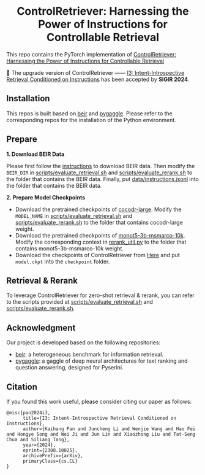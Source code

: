 <h1 align = "center">
ControlRetriever: Harnessing the Power of Instructions for Controllable Retrieval
</h1>


This repo contains the PyTorch implementation of [ControlRetriever: Harnessing the Power of Instructions for Controllable Retrieval](https://arxiv.org/abs/2308.10025v1/)

:star_struck: The upgrade version of ControlRetriever —— [I3: Intent-Introspective Retrieval Conditioned on Instructions](https://arxiv.org/abs/2308.10025/) has been accepted by **SIGIR 2024**.

## Installation 
This repos is built based on [beir](https://github.com/beir-cellar/beir) and [pygaggle](https://github.com/castorini/pygaggle). Please refer to the corresponding repos for the installation of the Python environment.

## Prepare
**1. Download BEIR Data**

Please first follow the [instructions](https://github.com/beir-cellar/beir/wiki/Datasets-available) to download BEIR data. Then modify the ```BEIR_DIR``` in [scripts/evaluate_retrieval.sh](scripts/evaluate_retrieval.sh#L3) and [scripts/evaluate_rerank.sh](scripts/evaluate_rerank.sh#L3) to the folder that contains the BEIR data. Finally, put [data/instructions.jsonl](data/instructions.jsonl) into the folder that contains the BEIR data.

**2. Prepare Model Checkpoints**
* Download the pretrained checkpoints of [cocodr-large](https://huggingface.co/OpenMatch/cocodr-large/tree/main). Modify the ```MODEL_NAME``` in [scripts/evaluate_retrieval.sh](scripts/evaluate_retrieval.sh#L5) and [scripts/evaluate_rerank.sh](scripts/evaluate_rerank.sh#L5) to the folder that contains cocodr-large weight.
* Download the pretrained checkpoints of [monot5-3b-msmarco-10k](https://huggingface.co/castorini/monot5-3b-msmarco-10k). Modify the corresponding context in [rerank_util.py](rerank_util.py#L91) to the folder that contains monot5-3b-msmarco-10k weight.
* Download the checkpoints of ControlRetriever from [Here]() and put ```model.ckpt``` into the ```checkpoint``` folder.

## Retrieval & Rerank
To leverage ControlRetriever for zero-shot retrieval & rerank, you can refer to the scripts provided at [scripts/evaluate_retrieval.sh](scripts/evaluate_retrieval.sh) and [scripts/evaluate_rerank.sh](scripts/evaluate_rerank.sh).

## Acknowledgment

Our project is developed based on the following repositories:

* [beir](https://github.com/beir-cellar/beir): a heterogeneous benchmark for information retrieval.
* [pygaggle](https://github.com/castorini/pygaggle): a gaggle of deep neural architectures for text ranking and question answering, designed for Pyserini.

## Citation
If you found this work useful, please consider  citing our paper as follows:
```
@misc{pan2024i3,
      title={I3: Intent-Introspective Retrieval Conditioned on Instructions}, 
      author={Kaihang Pan and Juncheng Li and Wenjie Wang and Hao Fei and Hongye Song and Wei Ji and Jun Lin and Xiaozhong Liu and Tat-Seng Chua and Siliang Tang},
      year={2024},
      eprint={2308.10025},
      archivePrefix={arXiv},
      primaryClass={cs.CL}
}
```